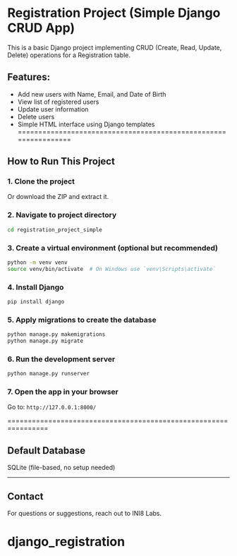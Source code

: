 # Registration Project (Simple Django CRUD App)

This is a basic Django project implementing CRUD (Create, Read, Update, Delete) operations for a Registration table.

## Features:

- Add new users with Name, Email, and Date of Birth
- View list of registered users
- Update user information
- Delete users
- Simple HTML interface using Django templates
================================================================

## How to Run This Project

### 1. Clone the project
Or download the ZIP and extract it.

### 2. Navigate to project directory
```bash
cd registration_project_simple
```

### 3. Create a virtual environment (optional but recommended)
```bash
python -m venv venv
source venv/bin/activate  # On Windows use `venv\Scripts\activate`
```

### 4. Install Django
```bash
pip install django
```

### 5. Apply migrations to create the database
```bash
python manage.py makemigrations
python manage.py migrate
```

### 6. Run the development server
```bash
python manage.py runserver
```

### 7. Open the app in your browser
Go to: `http://127.0.0.1:8000/`

================================================================


## Default Database

SQLite (file-based, no setup needed)

---

## Contact

For questions or suggestions, reach out to INI8 Labs.
# django_registration

